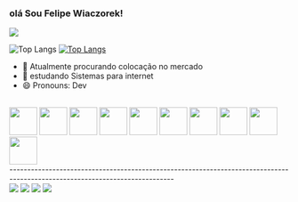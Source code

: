 ### olá Sou Felipe Wiaczorek!
<link rel="stylesheet" href="https://cdn.jsdelivr.net/gh/devicons/devicon@v2.15.1/devicon.min.css">
          
<picture>
  <source
    srcset="https://github-readme-stats.vercel.app/api?username=Wiaczorekff&show_icons=true&theme=dark"
    media="(prefers-color-scheme: dark)"
  />
  <source
    srcset="https://github-readme-stats.vercel.app/api?username=Wiaczorekff&show_icons=true"
    media="(prefers-color-scheme: light), (prefers-color-scheme: no-preference)"
  />
  <img src="https://github-readme-stats.vercel.app/api?username=Wiaczorekff&show_icons=true" />
</picture>

![Top Langs](https://github-readme-stats.vercel.app/api/top-langs/?username=Wiaczorekff&langs_count=8)
[![Top Langs](https://github-readme-stats.vercel.app/api/top-langs/?username=Wiaczorekff&layout=pie)](https://github.com/Wiaczorekff)




- 🔭 Atualmente procurando colocação no mercado
- 🌱 estudando Sistemas para internet
- 😄 Pronouns: Dev

<div style="display: inline_block" margin: 2px><br>
<img src="https://cdn.jsdelivr.net/gh/devicons/devicon/icons/angularjs/angularjs-original.svg" width="50px" height="50px" />
<img src="https://cdn.jsdelivr.net/gh/devicons/devicon/icons/laravel/laravel-plain.svg" width="50px" height="50px"  />
<img src="https://cdn.jsdelivr.net/gh/devicons/devicon/icons/css3/css3-original.svg" width="50px" height="50px" />
<img src="https://cdn.jsdelivr.net/gh/devicons/devicon/icons/html5/html5-original.svg" width="50px" height="50px" />
<img src="https://cdn.jsdelivr.net/gh/devicons/devicon/icons/javascript/javascript-original.svg" width="50px" height="50px" />
<img src="https://cdn.jsdelivr.net/gh/devicons/devicon/icons/java/java-original.svg" width="50px" height="50px" />
<img src="https://cdn.jsdelivr.net/gh/devicons/devicon/icons/php/php-original.svg" width="50px" height="50px" />
<img src="https://cdn.jsdelivr.net/gh/devicons/devicon/icons/mysql/mysql-original.svg" width="50px" height="50px" />
<img src="https://cdn.jsdelivr.net/gh/devicons/devicon/icons/swift/swift-original.svg" width="50px" height="50px" />
<img src="https://cdn.jsdelivr.net/gh/devicons/devicon/icons/arduino/arduino-original.svg"width="50px" height="50px" />
              
</div>
 ----------------------------------------------------------------------------------------------------------------------------
<div> 
  <a href="https://instagram.com/wiaczorekff" target="_blank"><img src="https://img.shields.io/badge/-Instagram-%23E4405F?style=for-the-badge&logo=instagram&logoColor=white" target="_blank"></a>
 <a href="https://discord.gg" target="_blank"><img src="https://img.shields.io/badge/Discord-7289DA?style=for-the-badge&logo=discord&logoColor=white" target="_blank"></a> 
  <a href = "felipeao410@gmail.com"><img src="https://img.shields.io/badge/-Gmail-%23333?style=for-the-badge&logo=gmail&logoColor=white" target="_blank"></a>
  <a href="[https://www.linkedin.com/in/rafaella-ballerini-45875016a](https://www.linkedin.com/in/felipe-wiaczorek-08a17a183/)" target="_blank"><img src="https://img.shields.io/badge/-LinkedIn-%230077B5?style=for-the-badge&logo=linkedin&logoColor=white" target="_blank"></a> 
</div>





